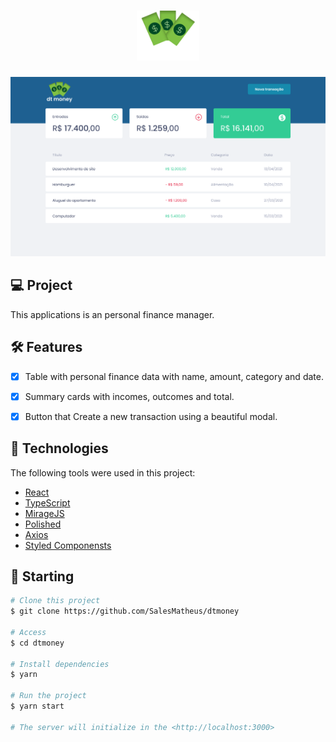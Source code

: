 <h1 align="center">
    <img height="80" src=".github/logo2.svg" alt="Dtmoney" />
</h1>

![cover](.github/inicio.png?style=flat)


## 💻 Project

This applications is an personal finance manager.



## :hammer_and_wrench: Features

-   [X] Table with personal finance data with name, amount, category and date.
-   [X] Summary cards with incomes, outcomes and total.
-   [X] Button that Create a new transaction using a beautiful modal.



## 🧪  Technologies

The following tools were used in this project:

- [React](https://pt-br.reactjs.org/)
- [TypeScript](https://www.typescriptlang.org/)
- [MirageJS](https://miragejs.com/)
- [Polished](https://polished.js.org/)
- [Axios](https://github.com/axios/axios)
- [Styled Componensts](https://styled-components.com/)



## 🚀 Starting

```bash
# Clone this project
$ git clone https://github.com/SalesMatheus/dtmoney

# Access
$ cd dtmoney

# Install dependencies
$ yarn

# Run the project
$ yarn start

# The server will initialize in the <http://localhost:3000>
```